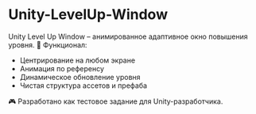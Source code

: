 # Unity-LevelUp-Window
Unity Level Up Window – анимированное адаптивное окно повышения уровня.
📌 Функционал:
* Центрирование на любом экране
* Анимация по референсу
* Динамическое обновление уровня
* Чистая структура ассетов и префаба

🎮 Разработано как тестовое задание для Unity-разработчика.
